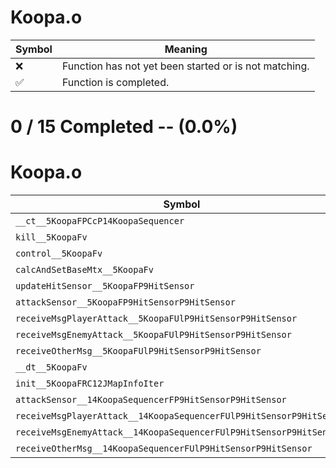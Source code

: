 # Koopa.o
| Symbol | Meaning 
| ------------- | ------------- 
| :x: | Function has not yet been started or is not matching. 
| :white_check_mark: | Function is completed. 


# 0 / 15 Completed -- (0.0%)
# Koopa.o
| Symbol | Decompiled? |
| ------------- | ------------- |
| `__ct__5KoopaFPCcP14KoopaSequencer` | :x: |
| `kill__5KoopaFv` | :x: |
| `control__5KoopaFv` | :x: |
| `calcAndSetBaseMtx__5KoopaFv` | :x: |
| `updateHitSensor__5KoopaFP9HitSensor` | :x: |
| `attackSensor__5KoopaFP9HitSensorP9HitSensor` | :x: |
| `receiveMsgPlayerAttack__5KoopaFUlP9HitSensorP9HitSensor` | :x: |
| `receiveMsgEnemyAttack__5KoopaFUlP9HitSensorP9HitSensor` | :x: |
| `receiveOtherMsg__5KoopaFUlP9HitSensorP9HitSensor` | :x: |
| `__dt__5KoopaFv` | :x: |
| `init__5KoopaFRC12JMapInfoIter` | :x: |
| `attackSensor__14KoopaSequencerFP9HitSensorP9HitSensor` | :x: |
| `receiveMsgPlayerAttack__14KoopaSequencerFUlP9HitSensorP9HitSensor` | :x: |
| `receiveMsgEnemyAttack__14KoopaSequencerFUlP9HitSensorP9HitSensor` | :x: |
| `receiveOtherMsg__14KoopaSequencerFUlP9HitSensorP9HitSensor` | :x: |

